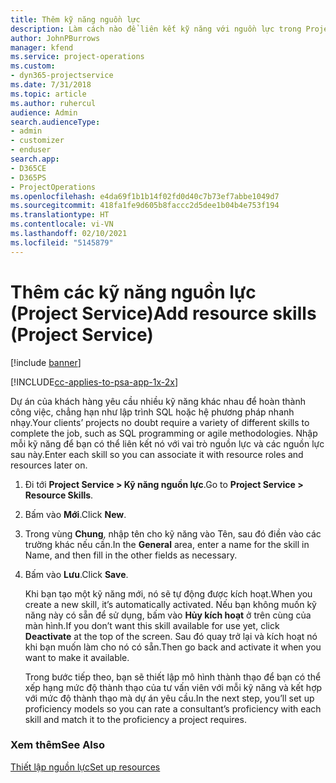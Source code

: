 ```yaml
---
title: Thêm kỹ năng nguồn lực
description: Làm cách nào để liên kết kỹ năng với nguồn lực trong Project Service
author: JohnPBurrows
manager: kfend
ms.service: project-operations
ms.custom:
- dyn365-projectservice
ms.date: 7/31/2018
ms.topic: article
ms.author: ruhercul
audience: Admin
search.audienceType:
- admin
- customizer
- enduser
search.app:
- D365CE
- D365PS
- ProjectOperations
ms.openlocfilehash: e4da69f1b1b14f02fd0d40c7b73ef7abbe1049d7
ms.sourcegitcommit: 418fa1fe9d605b8faccc2d5dee1b04b4e753f194
ms.translationtype: HT
ms.contentlocale: vi-VN
ms.lasthandoff: 02/10/2021
ms.locfileid: "5145879"
---
```

# <a name="add-resource-skills-project-service"></a><span data-ttu-id="5ae1e-103">Thêm các kỹ năng nguồn lực (Project Service)</span><span class="sxs-lookup"><span data-stu-id="5ae1e-103">Add resource skills (Project Service)</span></span>

[!include [banner](../includes/psa-now-project-operations.md)]

[!INCLUDE[cc-applies-to-psa-app-1x-2x](../includes/cc-applies-to-psa-app-1x-2x.md)]

<span data-ttu-id="5ae1e-104">Dự án của khách hàng yêu cầu nhiều kỹ năng khác nhau để hoàn thành công việc, chẳng hạn như lập trình SQL hoặc hệ phương pháp nhanh nhạy.</span><span class="sxs-lookup"><span data-stu-id="5ae1e-104">Your clients’ projects no doubt require a variety of different skills to complete the job, such as SQL programming or agile methodologies.</span></span> <span data-ttu-id="5ae1e-105">Nhập mỗi kỹ năng để bạn có thể liên kết nó với vai trò nguồn lực và các nguồn lực sau này.</span><span class="sxs-lookup"><span data-stu-id="5ae1e-105">Enter each skill so you can associate it with resource roles and resources later on.</span></span>  
  
1. <span data-ttu-id="5ae1e-106">Đi tới **Project Service > Kỹ năng nguồn lực**.</span><span class="sxs-lookup"><span data-stu-id="5ae1e-106">Go to **Project Service > Resource Skills**.</span></span>  
  
2. <span data-ttu-id="5ae1e-107">Bấm vào **Mới**.</span><span class="sxs-lookup"><span data-stu-id="5ae1e-107">Click **New**.</span></span>  
  
3. <span data-ttu-id="5ae1e-108">Trong vùng **Chung**, nhập tên cho kỹ năng vào Tên, sau đó điền vào các trường khác nếu cần.</span><span class="sxs-lookup"><span data-stu-id="5ae1e-108">In the **General** area, enter a name for the skill in Name, and then fill in the other fields as necessary.</span></span>  
  
4. <span data-ttu-id="5ae1e-109">Bấm vào **Lưu**.</span><span class="sxs-lookup"><span data-stu-id="5ae1e-109">Click **Save**.</span></span>  
  
   <span data-ttu-id="5ae1e-110">Khi bạn tạo một kỹ năng mới, nó sẽ tự động được kích hoạt.</span><span class="sxs-lookup"><span data-stu-id="5ae1e-110">When you create a new skill, it’s automatically activated.</span></span> <span data-ttu-id="5ae1e-111">Nếu bạn không muốn kỹ năng này có sẵn để sử dụng, bấm vào **Hủy kích hoạt** ở trên cùng của màn hình.</span><span class="sxs-lookup"><span data-stu-id="5ae1e-111">If you don’t want this skill available for use yet, click **Deactivate** at the top of the screen.</span></span> <span data-ttu-id="5ae1e-112">Sau đó quay trở lại và kích hoạt nó khi bạn muốn làm cho nó có sẵn.</span><span class="sxs-lookup"><span data-stu-id="5ae1e-112">Then go back and activate it when you want to make it available.</span></span>  
  
   <span data-ttu-id="5ae1e-113">Trong bước tiếp theo, bạn sẽ thiết lập mô hình thành thạo để bạn có thể xếp hạng mức độ thành thạo của tư vấn viên với mỗi kỹ năng và kết hợp với mức độ thành thạo mà dự án yêu cầu.</span><span class="sxs-lookup"><span data-stu-id="5ae1e-113">In the next step, you’ll set up proficiency models so you can rate a consultant’s proficiency with each skill and match it to the proficiency a project requires.</span></span>  
  
### <a name="see-also"></a><span data-ttu-id="5ae1e-114">Xem thêm</span><span class="sxs-lookup"><span data-stu-id="5ae1e-114">See Also</span></span>  
 [<span data-ttu-id="5ae1e-115">Thiết lập nguồn lực</span><span class="sxs-lookup"><span data-stu-id="5ae1e-115">Set up resources</span></span>](../psa/set-up-resources.md)
